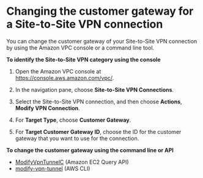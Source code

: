 # Changing the customer gateway for a Site\-to\-Site VPN connection<a name="change-vpn-cgw"></a>

You can change the customer gateway of your Site\-to\-Site VPN connection by using the Amazon VPC console or a command line tool\. 

**To identify the Site\-to\-Site VPN category using the console**

1. Open the Amazon VPC console at [https://console\.aws\.amazon\.com/vpc/](https://console.aws.amazon.com/vpc/)\.

1. In the navigation pane, choose **Site\-to\-Site VPN Connections**\.

1. Select the Site\-to\-Site VPN connection, and then choose **Actions**, **Modify VPN Connection**\.

1. For **Target Type**, choose **Customer Gateway**\.

1. For **Target Customer Gateway ID**, choose the ID for the customer gateway that you want to use for the connection\.

**To change the customer gateway using the command line or API**
+ [ModifyVpnTunnelC](https://docs.aws.amazon.com/AWSEC2/latest/APIReference/ApiR_ModifyVpnTunnelC.html) \(Amazon EC2 Query API\)
+ [modify\-vpn\-tunnel](https://docs.aws.amazon.com/cli/latest/reference/ec2/modify-vpn-tunnel.html) \(AWS CLI\)